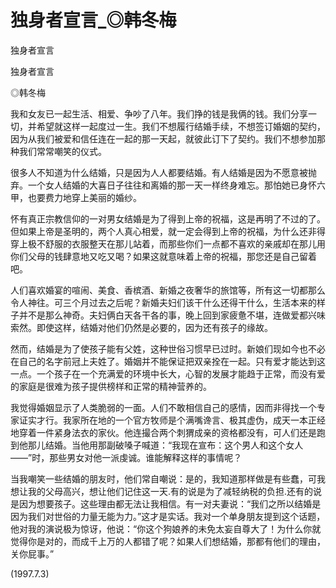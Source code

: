 # 独身者宣言_◎韩冬梅

独身者宣言

独身者宣言

◎韩冬梅

我和女友已一起生活、相爱、争吵了八年。我们挣的钱是我俩的钱。我们分享一切，并希望就这样一起度过一生。我们不想履行结婚手续，不想签订婚姻的契约，因为从我们被爱和信任连在一起的那一天起，就彼此订下了契约。我们不想参加那种我们常常嘲笑的仪式。

很多人不知道为什么结婚，只是因为人人都要结婚。有人结婚是因为不愿意被抛弃。一个女人结婚的大喜日子往往和离婚的那一天一样终身难忘。那怕她已身怀六甲，也要费力地穿上美丽的婚纱。

怀有真正宗教信仰的一对男女结婚是为了得到上帝的祝福，这是再明了不过的了。但如果上帝是圣明的，两个人真心相爱，就一定会得到上帝的祝福，为什么还非得穿上极不舒服的衣服整天在那儿站着，而那些你们一点都不喜欢的亲戚却在那儿用你们父母的钱肆意地又吃又喝？如果这就意味着上帝的祝福，那您还是自己留着吧。

人们喜欢婚宴的喧闹、美食、香槟酒、新婚之夜奢华的旅馆等，所有这一切都那么令人神往。可三个月过去之后呢？新婚夫妇们该干什么还得干什么，生活本来的样子并不是那么神奇。夫妇俩白天各干各的事，晚上回到家疲惫不堪，连做爱都兴味索然。即使这样，结婚对他们仍然是必要的，因为还有孩子的缘故。

然而，结婚是为了使孩子能有父姓，这种世俗习惯早已过时。新娘们现如今也不必在自己的名字前冠上夫姓了。婚姻并不能保证把双亲拴在一起。只有爱才能达到这一点。一个孩子在一个充满爱的环境中长大，心智的发展才能趋于正常，而没有爱的家庭是很难为孩子提供榜样和正常的精神营养的。

我觉得婚姻显示了人类脆弱的一面。人们不敢相信自己的感情，因而非得找一个专家证实才行。我家所在地的一个官方牧师是个满嘴谗言、极其虚伪，成天一本正经地穿着一件紧身法衣的家伙。他连撮合两个刺猬成亲的资格都没有，可人们还是跑到他那儿结婚。当他用那副破嗓子喊道：“我现在宣布：这个男人和这个女人——”时，那些男女对他一派虔诚。谁能解释这样的事情呢？

当我嘲笑一些结婚的朋友时，他们常自嘲说：是的，我知道那样做是有些蠢，可我想让我的父母高兴，想让他们记住这一天.有的说是为了减轻纳税的负担.还有的说是因为想要孩子。这些理由都无法让我相信。有一对夫妻说：“我们之所以结婚是因为我们对世俗的力量无能为力。”这才是实话。我对一个单身朋友提到这个话题，他对我的演说极为惊讶，他说：“你这个狗娘养的未免太妄自尊大了！为什么你就觉得你是对的，而成千上万的人都错了呢？如果人们想结婚，那都有他们的理由，关你屁事。”

(1997.7.3)